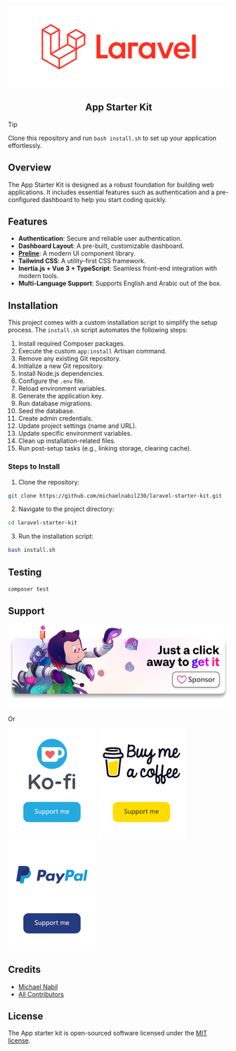 <div align="center">
  <img src="public/logo.svg" alt="App Logo">
  <h2>App Starter Kit</h2>
</div>

> [!TIP]
> Clone this repository and run `bash install.sh` to set up your application effortlessly.

## Overview

The App Starter Kit is designed as a robust foundation for building web applications. It includes essential features such as authentication and a pre-configured dashboard to help you start coding quickly.

## Features

- **Authentication**: Secure and reliable user authentication.
- **Dashboard Layout**: A pre-built, customizable dashboard.
- **[Preline](https://preline.co)**: A modern UI component library.
- **Tailwind CSS**: A utility-first CSS framework.
- **Inertia.js + Vue 3 + TypeScript**: Seamless front-end integration with modern tools.
- **Multi-Language Support**: Supports English and Arabic out of the box.

## Installation

This project comes with a custom installation script to simplify the setup process. The `install.sh` script automates the following steps:

1. Install required Composer packages.
2. Execute the custom `app:install` Artisan command.
3. Remove any existing Git repository.
4. Initialize a new Git repository.
5. Install Node.js dependencies.
6. Configure the `.env` file.
7. Reload environment variables.
8. Generate the application key.
9. Run database migrations.
10. Seed the database.
11. Create admin credentials.
12. Update project settings (name and URL).
13. Update specific environment variables.
14. Clean up installation-related files.
15. Run post-setup tasks (e.g., linking storage, clearing cache).

### Steps to Install

1. Clone the repository:
   
```bash
git clone https://github.com/michaelnabil230/laravel-starter-kit.git
```

2. Navigate to the project directory:

```bash
cd laravel-starter-kit
```

3. Run the installation script:

```bash
bash install.sh
```

## Testing

```bash
composer test
```

## Support

[![Image for sponsor](https://raw.githubusercontent.com/michaelnabil230/michaelnabil230/main/.assets/sponsors.png)](https://github.com/sponsors/michaelnabil230)

Or

[![Ko-fi](https://raw.githubusercontent.com/michaelnabil230/michaelnabil230/main/.assets/ko-fi.png)](https://ko-fi.com/michaelnabil230)
[![Buymeacoffee](https://raw.githubusercontent.com/michaelnabil230/michaelnabil230/main/.assets/buymeacoffee.png)](https://www.buymeacoffee.com/michaelnabil230)
[![Paypal](https://raw.githubusercontent.com/michaelnabil230/michaelnabil230/main/.assets/paypal.png)](https://www.paypal.com/paypalme/MichaelNabil23)

## Credits

- [Michael Nabil](https://github.com/michaelnabil230)
- [All Contributors](../../contributors)

## License

The App starter kit is open-sourced software licensed under the [MIT license](https://opensource.org/licenses/MIT).
